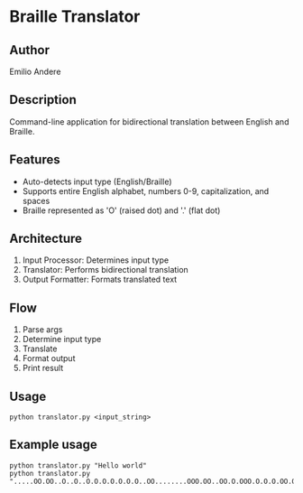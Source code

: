 # Braille Translator

## Author

Emilio Andere

## Description

Command-line application for bidirectional translation between English and Braille.

## Features

- Auto-detects input type (English/Braille)
- Supports entire English alphabet, numbers 0-9, capitalization, and spaces
- Braille represented as 'O' (raised dot) and '.' (flat dot)

## Architecture

1. Input Processor: Determines input type
2. Translator: Performs bidirectional translation
3. Output Formatter: Formats translated text

## Flow

1. Parse args
2. Determine input type
3. Translate
4. Format output
5. Print result

## Usage

```
python translator.py <input_string>
```

## Example usage

```
python translator.py "Hello world"
python translator.py ".....OO.OO..O..O..O.O.O.O.O.O.O..OO........OOO.OO..OO.O.OOO.O.O.O.OO.O.."
```
